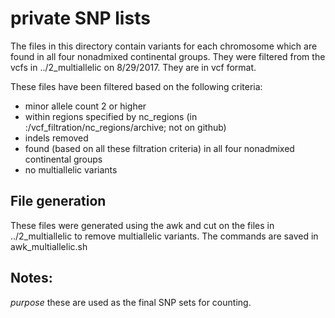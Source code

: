 # private SNP lists

The files in this directory contain variants for each chromosome which are found in all four nonadmixed continental groups.  They were filtered from the vcfs in ../2_multiallelic on 8/29/2017.  They are in vcf format.

These files have been filtered based on the following criteria:
 - minor allele count 2 or higher
 - within regions specified by nc_regions (in :/vcf_filtration/nc_regions/archive; not on github)
 - indels removed
 - found (based on all these filtration criteria) in all four nonadmixed continental groups
 - no multiallelic variants

## File generation

These files were generated using the awk and cut on the files in ../2_multiallelic to remove multiallelic variants. The commands are saved in awk_multiallelic.sh

## Notes:

*purpose* these are used as the final SNP sets for counting.
